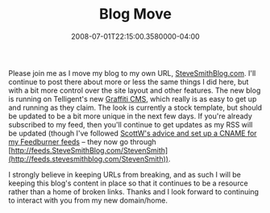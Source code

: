 ﻿---
title: Blog Move
date: "2008-07-01T22:15:00.3580000-04:00"
description: I'll continue to post there about more or less the same things I
featuredImage: img/blog-move-featured.png
---

Please join me as I move my blog to my own URL, [SteveSmithBlog.com](http://stevesmithblog.com/). I'll continue to post there about more or less the same things I did here, but with a bit more control over the site layout and other features. The new blog is running on Telligent's new [Graffiti CMS](http://graffiticms.com/), which really is as easy to get up and running as they claim. The look is currently a stock template, but should be updated to be a bit more unique in the next few days. If you're already subscribed to my feed, then you'll continue to get updates as my RSS will be updated (though I've followed [ScottW's advice and set up a CNAME for my Feedburner feeds](http://simpable.com/technology/feedburner-cname) – they now go through [http://feeds.SteveSmithBlog.com/StevenSmith](http://feeds.stevesmithblog.com/StevenSmith)).

I strongly believe in keeping URLs from breaking, and as such I will be keeping this blog's content in place so that it continues to be a resource rather than a home of broken links. Thanks and I look forward to continuing to interact with you from my new domain/home.

